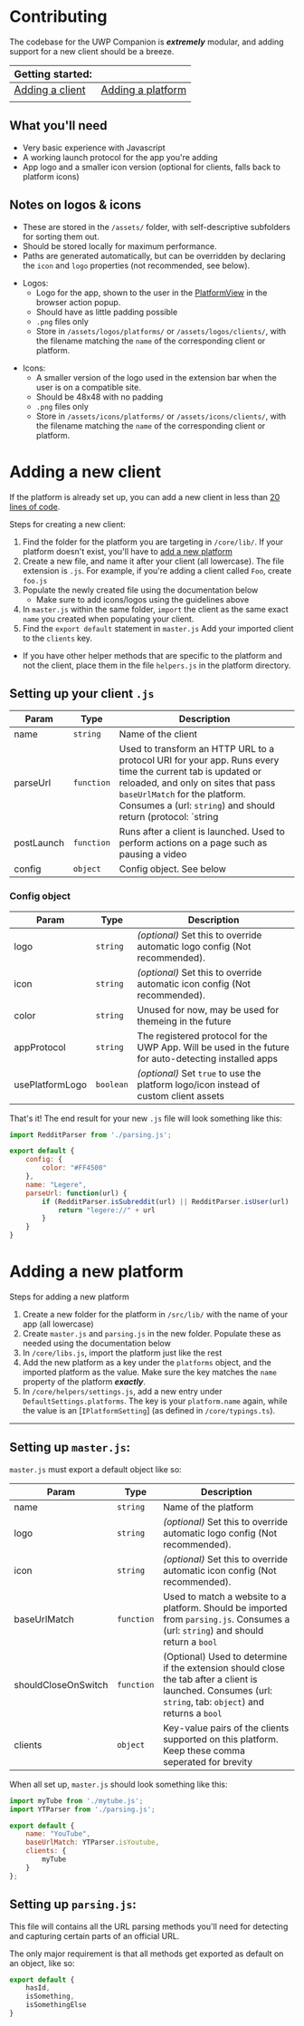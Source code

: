 # Contributing

The codebase for the UWP Companion is ***extremely*** modular, and adding support for a new client should be a breeze. 


| <font size="+1.5">Getting started:</font> |  |
| - | - |
| <font size="+1">[Adding a client](#Adding-a-new-client)</font> | <font size="+1">[Adding a platform](#Adding-a-new-platform)</font>  |
| | |

## What you'll need

 - Very basic experience with Javascript
 - A working launch protocol for the app you're adding
 - App logo and a smaller icon version (optional for clients, falls back to platform icons)


## Notes on logos & icons

 - These are stored in the `/assets/` folder, with self-descriptive subfolders for sorting them out.   
 - Should be stored locally for maximum performance.  
 - Paths are generated automatically, but can be overridden by declaring the `icon` and `logo` properties (not recommended, see below).

>
- Logos:
  - Logo for the app, shown to the user in the [PlatformView](/user-interface/src/components/PlatformView.tsx) in the browser action popup. 
  - Should have as little padding possible
  - `.png` files only
  - Store in `/assets/logos/platforms/` or `/assets/logos/clients/`, with the filename matching the `name` of the corresponding client or platform.
>
- Icons:
  - A smaller version of the logo used in the extension bar when the user is on a compatible site. 
  - Should be 48x48 with no padding
  - `.png` files only
  - Store in `/assets/icons/platforms/` or `/assets/icons/clients/`, with the filename matching the `name` of the corresponding client or platform.

# Adding a new client

If the platform is already set up, you can add a new client in less than [20 lines of code](https://github.com/Arlodotexe/UWP-Companion/blob/master/core/lib/discord/quarrel.js).


Steps for creating a new client:
1. Find the folder for the platform you are targeting in `/core/lib/`. If your platform doesn't exist, you'll have to [add a new platform](#Adding-a-new-platform)
2. Create a new file, and name it after your client (all lowercase). The file extension is `.js`. For example, if you're adding a client called `Foo`, create `foo.js`
3. Populate the newly created file using the documentation below 
   - Make sure to add icons/logos using the guidelines above
4. In `master.js` within the same folder, `import` the client as the same exact `name` you created when populating your client. 
5. Find the `export default` statement in `master.js` Add your imported client to the `clients` key.

 - If you have other helper methods that are specific to the platform and not the client, place them in the file `helpers.js` in the platform directory.

## Setting up your client `.js`

| Param  | Type                | Description  |
| ------ | ------------------- | ------------ |
| name | `string` | Name of the client |
| parseUrl | `function` | Used to transform an HTTP URL to a protocol URI for your app. Runs every time the current tab is updated or reloaded, and only on sites that pass `baseUrlMatch` for the platform. Consumes a (url: `string`) and should return (protocol: `string | undefined`) |
| postLaunch | `function` | Runs after a client is launched. Used to perform actions on a page such as pausing a video |
| config | `object` | Config object. See below |


### Config object


| Param  | Type                | Description  |
| ------ | ------------------- | ------------ |
| logo | `string` | _(optional)_ Set this to override automatic logo config (Not recommended). |
| icon | `string` | _(optional)_ Set this to override automatic icon config (Not recommended). |
| color | `string` | Unused for now, may be used for themeing in the future |
| appProtocol | `string` | The registered protocol for the UWP App. Will be used in the future for auto-detecting installed apps |
| usePlatformLogo | `boolean` | _(optional)_ Set `true` to use the platform logo/icon instead of custom client assets |


That's it! The end result for your new `.js` file will look something like this:
```javascript
import RedditParser from './parsing.js';

export default {
    config: {
        color: "#FF4500"
    },
    name: "Legere",
    parseUrl: function(url) {
        if (RedditParser.isSubreddit(url) || RedditParser.isUser(url) || RedditParser.isPost(url)) {
            return "legere://" + url
        }
    }
}
```


# Adding a new platform

Steps for adding a new platform
1. Create a new folder for the platform in `/src/lib/` with the name of your app (all lowercase)
2. Create `master.js` and `parsing.js` in the new folder. Populate these as needed using the documentation below
3. In `/core/libs.js`, import the platform just like the rest
4. Add the new platform as a key under the `platforms` object, and the imported platform as the value. Make sure the key matches the `name` property of the platform _**exactly**_.
5. In `/core/helpers/settings.js`, add a new entry under `DefaultSettings.platforms`. The key is your `platform.name` again, while the value is an [`IPlatformSetting`] (as defined in `/core/typings.ts`).

---
## Setting up `master.js`:

`master.js` must export a default object like so:


| Param  | Type                | Description  |
| ------ | ------------------- | ------------ |
| name | <code>string</code> | Name of the platform |
| logo | <code>string</code> | _(optional)_ Set this to override automatic logo config (Not recommended).  |
| icon | <code>string</code> | _(optional)_ Set this to override automatic icon config (Not recommended).   | 
| baseUrlMatch | <code>function</code> | Used to match a website to a platform. Should be imported from `parsing.js`. Consumes a (url: `string`) and should return a `bool` |
| shouldCloseOnSwitch | <code>function</code> | (Optional) Used to determine if the extension should close the tab after a client is launched. Consumes (url: `string`, tab: `object`) and returns a `bool` |
| clients | <code>object</code> | Key-value pairs of the clients supported on this platform. Keep these comma seperated for brevity |

When all set up, `master.js` should look something like this:
```javascript
import myTube from './mytube.js';
import YTParser from './parsing.js';

export default {
    name: "YouTube",
    baseUrlMatch: YTParser.isYoutube,
    clients: {
        myTube
    }
};
```

## Setting up `parsing.js`:

This file will contains all the URL parsing methods you'll need for detecting and capturing certain parts of an official URL.  

The only major requirement is that all methods get exported as default on an object, like so:

```javascript
export default {
    hasId,
    isSomething,
    isSomethingElse
}
```
